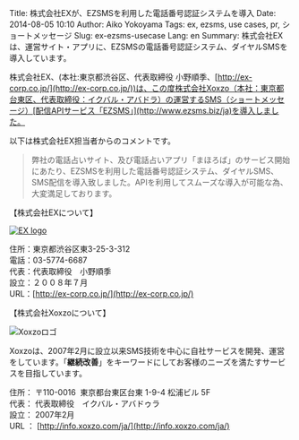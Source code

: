 Title: 株式会社EXが、EZSMSを利用した電話番号認証システムを導入
Date: 2014-08-05 10:10
Author: Aiko Yokoyama
Tags: ex, ezsms, use cases, pr, ショートメッセージ
Slug: ex-ezsms-usecase
Lang: en
Summary: 株式会社EXは、運営サイト・アプリに、EZSMSの電話番号認証システム、ダイヤルSMSを導入しています。


株式会社EX、(本社:東京都渋谷区、代表取締役
小野順季、[http://ex-corp.co.jp/](http://ex-corp.co.jp/))は、この度株式会社Xoxzo（本社：東京都台東区、代表取締役：イクバル・アバドラ）の運営するSMS（ショートメッセージ）[配信APIサービス「EZSMS」](http://www.ezsms.biz/ja)を導入しました。

以下は株式会社EX担当者からのコメントです。

> 弊社の電話占いサイト、及び電話占いアプリ「まほろば」のサービス開始にあたり、EZSMSを利用した電話番号認証システム、ダイヤルSMS、SMS配信を導入致しました。APIを利用してスムーズな導入が可能な為、大変満足しております。


【株式会社EXについて】

[![EX logo]({filename}/images/client-logos/ex-logo.png "株式会社EX")](http://ex-corp.co.jp/)

住所：東京都渋谷区東3-25-3-312  
電話：03-5774-6687  
代表：代表取締役　小野順季  
設立：２００８年７月  
URL：[http://ex-corp.co.jp/](http://ex-corp.co.jp/)


【株式会社Xoxzoについて】

![Xoxzoロゴ]({filename}/images/xoxzo-logo-02.png)

Xoxzoは、2007年2月に設立以来SMS技術を中心に自社サービスを開発、運営をしています。「**継続改善**」をキーワードにしてお客様のニーズを満たすサービスを目指しています。

住所： 〒110-0016  東京都台東区台東 1-9-4 松浦ビル 5F  
代表： 代表取締役　イクバル・アバドゥラ  
設立： 2007年2月  
URL ： [http://info.xoxzo.com/ja/](http://info.xoxzo.com/ja/)


